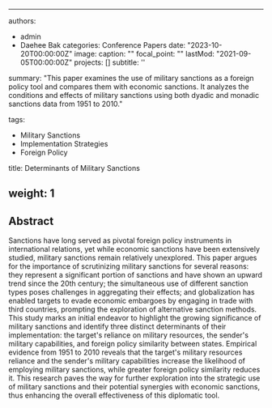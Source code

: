 
---
authors:
- admin
- Daehee Bak
categories: Conference Papers
date: "2023-10-20T00:00:00Z"
image:
  caption: ""
  focal_point: ""
lastMod: "2021-09-05T00:00:00Z"
projects: []
subtitle: ''  

summary: "This paper examines the use of military sanctions as a foreign policy tool and compares them with economic sanctions. It analyzes the conditions and effects of military sanctions using both dyadic and monadic sanctions data from 1951 to 2010."

tags:
- Military Sanctions
- Implementation Strategies
- Foreign Policy

title: Determinants of Military Sanctions

weight: 1
---

## Abstract

Sanctions have long served as pivotal foreign policy instruments in international relations, yet while economic sanctions have been extensively studied, military sanctions remain relatively unexplored. This paper argues for the importance of scrutinizing military sanctions for several reasons: they represent a significant portion of sanctions and have shown an upward trend since the 20th century; the simultaneous use of different sanction types poses challenges in aggregating their effects; and globalization has enabled targets to evade economic embargoes by engaging in trade with third countries, prompting the exploration of alternative sanction methods. This study marks an initial endeavor to highlight the growing significance of military sanctions and identify three distinct determinants of their implementation: the target's reliance on military resources, the sender's military capabilities, and foreign policy similarity between states. Empirical evidence from 1951 to 2010 reveals that the target's military resources reliance and the sender's military capabilities increase the likelihood of employing military sanctions, while greater foreign policy similarity reduces it. This research paves the way for further exploration into the strategic use of military sanctions and their potential synergies with economic sanctions, thus enhancing the overall effectiveness of this diplomatic tool.

